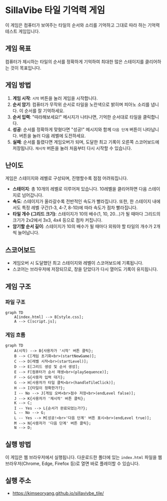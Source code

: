# SillaVibe 타일 기억력 게임

이 게임은 컴퓨터가 보여주는 타일의 순서와 소리를 기억하고 그대로 따라 하는 기억력 테스트 게임입니다.

## 게임 목표

컴퓨터가 제시하는 타일의 순서를 정확하게 기억하여 최대한 많은 스테이지를 클리어하는 것이 목표입니다.

## 게임 방법

1.  **게임 시작**: `시작` 버튼을 눌러 게임을 시작합니다.
2.  **순서 암기**: 컴퓨터가 무작위 순서로 타일을 노란색으로 밝히며 피아노 소리를 냅니다. 이 순서를 잘 기억하세요.
3.  **순서 입력**: "따라해보세요!" 메시지가 나타나면, 기억한 순서대로 타일을 클릭합니다.
4.  **성공**: 순서를 정확하게 맞혔다면 "성공!" 메시지와 함께 `다음 단계` 버튼이 나타납니다. 버튼을 눌러 다음 레벨에 도전하세요.
5.  **실패**: 순서를 틀렸다면 게임오버가 되며, 도달한 최고 기록이 오른쪽 스코어보드에 저장됩니다. `재시작` 버튼을 눌러 처음부터 다시 시작할 수 있습니다.

## 난이도

게임은 스테이지와 레벨로 구성되며, 진행할수록 점점 어려워집니다.

-   **스테이지**: 총 10개의 레벨로 이루어져 있습니다. 10레벨을 클리어하면 다음 스테이지로 넘어갑니다.
-   **속도**: 스테이지가 올라갈수록 전반적인 속도가 빨라집니다. 또한, 한 스테이지 내에서도 특정 레벨 구간(1-3, 4-7, 8-10)에 따라 속도가 점차 빨라집니다.
-   **타일 개수 (그리드 크기)**: 스테이지가 10의 배수(1, 10, 20...)가 될 때마다 그리드의 크기가 2x2에서 3x3, 4x4 등으로 점차 커집니다.
-   **암기할 순서 길이**: 스테이지가 10의 배수가 될 때마다 외워야 할 타일의 개수가 2개씩 늘어납니다.

## 스코어보드

-   게임오버 시 도달했던 최고 스테이지와 레벨이 스코어보드에 기록됩니다.
-   스코어는 브라우저에 저장되므로, 창을 닫았다가 다시 열어도 기록이 유지됩니다.

## 게임 구조

### 파일 구조

```mermaid
graph TD
    A[index.html] --> B[style.css];
    A --> C[script.js];
```

### 게임 흐름

```mermaid
graph TD
    A(시작) --> B{사용자가 '시작' 버튼 클릭};
    B --> C[게임 초기화<br>(startNewGame)];
    C --> D[레벨 시작<br>(startLevel)];
    D --> E[그리드 생성 및 순서 생성];
    E --> F[컴퓨터가 순서 재생<br>(playSequence)];
    F --> G{사용자 입력 대기};
    G --> H[사용자가 타일 클릭<br>(handleTileClick)];
    H --> I{타일이 정확한가?};
    I -- No --> J[게임 오버<br>점수 저장<br>(endLevel false)];
    J --> K{사용자가 '재시작' 버튼 클릭};
    K --> C;
    I -- Yes --> L{순서가 완료되었는가?};
    L -- No --> G;
    L -- Yes --> M[성공!<br>'다음 단계' 버튼 표시<br>(endLevel true)];
    M --> N{사용자가 '다음 단계' 버튼 클릭};
    N --> D;
```

## 실행 방법

이 게임은 웹 브라우저에서 실행됩니다. 다운로드한 폴더에 있는 `index.html` 파일을 웹 브라우저(Chrome, Edge, Firefox 등)로 열면 바로 플레이할 수 있습니다.

## 실행 주소
- https://kimseoryang.github.io/sillavivbe_tile/